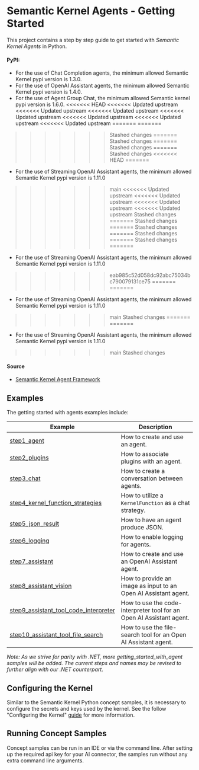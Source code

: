 # Semantic Kernel Agents - Getting Started

This project contains a step by step guide to get started with _Semantic Kernel Agents_ in Python.

#### PyPI:
- For the use of Chat Completion agents, the minimum allowed Semantic Kernel pypi version is 1.3.0.
- For the use of OpenAI Assistant agents, the minimum allowed Semantic Kernel pypi version is 1.4.0.
- For the use of Agent Group Chat, the minimum allowed Semantic kernel pypi version is 1.6.0.
<<<<<<< HEAD
<<<<<<< Updated upstream
<<<<<<< Updated upstream
<<<<<<< Updated upstream
<<<<<<< Updated upstream
<<<<<<< Updated upstream
<<<<<<< Updated upstream
<<<<<<< Updated upstream
=======
=======
>>>>>>> Stashed changes
=======
>>>>>>> Stashed changes
=======
>>>>>>> Stashed changes
=======
>>>>>>> Stashed changes
<<<<<<< HEAD
=======
- For the use of Streaming OpenAI Assistant agents, the minimum allowed Semantic Kernel pypi version is 1.11.0
>>>>>>> main
<<<<<<< Updated upstream
<<<<<<< Updated upstream
<<<<<<< Updated upstream
<<<<<<< Updated upstream
>>>>>>> Stashed changes
=======
>>>>>>> Stashed changes
=======
>>>>>>> Stashed changes
=======
>>>>>>> Stashed changes
=======
>>>>>>> Stashed changes
=======
- For the use of Streaming OpenAI Assistant agents, the minimum allowed Semantic Kernel pypi version is 1.11.0
>>>>>>> eab985c52d058dc92abc75034bc790079131ce75
=======
=======
- For the use of Streaming OpenAI Assistant agents, the minimum allowed Semantic Kernel pypi version is 1.11.0
>>>>>>> main
>>>>>>> Stashed changes
=======
=======
- For the use of Streaming OpenAI Assistant agents, the minimum allowed Semantic Kernel pypi version is 1.11.0
>>>>>>> main
>>>>>>> Stashed changes

#### Source

- [Semantic Kernel Agent Framework](../../semantic_kernel/agents/)

## Examples

The getting started with agents examples include:

Example|Description
---|---
[step1_agent](../getting_started_with_agents/step1_agent.py)|How to create and use an agent.
[step2_plugins](../getting_started_with_agents/step2_plugins.py)|How to associate plugins with an agent.
[step3_chat](../getting_started_with_agents/step3_chat.py)|How to create a conversation between agents.
[step4_kernel_function_strategies](../getting_started_with_agents/step4_kernel_function_strategies.py)|How to utilize a `KernelFunction` as a chat strategy.
[step5_json_result](../getting_started_with_agents/step5_json_result.py)|How to have an agent produce JSON.
[step6_logging](../getting_started_with_agents/step6_logging.py)|How to enable logging for agents.
[step7_assistant](../getting_started_with_agents/step7_assistant.py)|How to create and use an OpenAI Assistant agent.
[step8_assistant_vision](../getting_started_with_agents/step8_assistant_vision.py)|How to provide an image as input to an Open AI Assistant agent.
[step9_assistant_tool_code_interpreter](../getting_started_with_agents/step9_assistant_tool_code_interpreter.py)|How to use the code-interpreter tool for an Open AI Assistant agent.
[step10_assistant_tool_file_search](../getting_started_with_agents/step10_assistant_tool_file_search.py)|How to use the file-search tool for an Open AI Assistant agent.

*Note: As we strive for parity with .NET, more getting_started_with_agent samples will be added. The current steps and names may be revised to further align with our .NET counterpart.*

## Configuring the Kernel

Similar to the Semantic Kernel Python concept samples, it is necessary to configure the secrets
and keys used by the kernel. See the follow "Configuring the Kernel" [guide](../concepts/README.md#configuring-the-kernell) for
more information.

## Running Concept Samples

Concept samples can be run in an IDE or via the command line. After setting up the required api key
for your AI connector, the samples run without any extra command line arguments.
